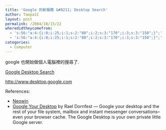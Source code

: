 ```yaml
---
title: 'Google 的新服務 &#8211; Desktop Search'
author: TaopaiC
layout: post
permalink: /2004/10/15/22
wheredidtheycomefrom:
  - 's:56:"a:4:{i:0;i:25;i:1;s:2:"80";i:2;s:3:"170";i:3;s:3:"150";}";'
  - 's:56:"a:4:{i:0;i:25;i:1;s:2:"80";i:2;s:3:"170";i:3;s:3:"150";}";'
categories:
  - Computer
---
```

google 也開始做個人電腦裡的搜尋了.

[Google Desktop Search][1]

http://www.desktop.google.com

<!--more-->

  
References:

*   [Neowin][2]
*   [Google Your Desktop][3] by Rael Dornfest &#8212; Google your desktop and the rest of your file system, mailbox and instant messenger conversations&#8211;even your browser cache. The Google Desktop is your own private little Google server.

 [1]: http://www.desktop.google.com
 [2]: http://www.neowin.net/comments.php?id=24853&#038;category=main
 [3]: http://www.oreillynet.com/pub/a/network/2004/10/14/google_desktop.html